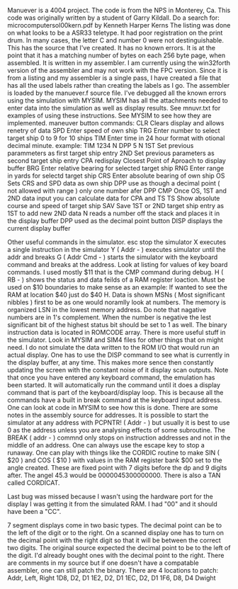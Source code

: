 Manuever is a 4004 project. 
The code is from the NPS in Monterey, Ca. This code was originally written by a student of Garry Kildall. 
Do a search for:
  microcomputersol00kern.pdf  by Kenneth Harper Kerns
The listing was done on what looks to be a ASR33 teletype. It had poor registration on the print drum. 
In many cases, the letter C and number 0 were not destinguishable. This has the source that I've created. 
It has no known errors. It is at the point that it has a matching number of bytes on each 256 byte page, 
when assembled. It is written in my assembler. I am currently using the win32forth version of the assembler 
and may not work with the FPC version. Since it is from a listing and my assembler is a single pass, 
I have created a file that has all the used labels rather than creating the labels as I go. 
The assembler is loaded by the manuever.f source file. 
I've debugged all the known errors using the simulation with MYSIM.
MYSIM has all the attachments needed to enter data into the simulation as well as display results.
See mnuvr.txt for examples of using these instructions. See MYSIM to see how they are implemented.
maneuver button commands:
CLR  Clears display and allows renetry of data
SPD  Enter speed of own ship
TRG  Enter number to select target ship 0 to 9 for 10 ships
TIM  Enter time in 24 hour format  with otional decimal minute. example: TIM 1234 N DPP 5 N
1ST  Set previous parammeters as first target ship entry
2ND  Set previous parameters as second target ship entry
CPA  redisplay Closest Point of Aproach to display buffer
BRG  Enter relative bearing for selected target ship
RNG  Enter range in yards for selectd target ship
CRS  Enter absolute bearing of own ship
OS   Sets CRS and SPD data as own ship
DPP  use as though a decimal point ( not allowed with range ) only one number afer DPP
CMP  Once OS, 1ST and 2ND data input you can calculate data for CPA and TS
TS   Show absolute course and speed of target ship
SAV  Save 1ST or 2ND target ship entry as 1ST to add new 2ND data
N    reads a number off the stack and places it in the display buffer
DPP  used as the decimal point button
DISP displays the current display buffer

Other useful commands in the simulator.
 esc stop the simulator
 X executes a single instruction in the simulator
 Y ( Addr - ) executes simulator until the addr and breaks
 G ( Addr Cmd - ) starts the simulator with the keyboard command and breaks at the address. Look at listing for values of key
      board commands. I used mostly $11 that is the CMP command during debug.
 H ( RB - ) shows the status and data feilds of a RAM register loaction. Must be used on $10 boundaries to make sense as an 
            example:
            If wanted to see the RAM at location $40 just do $40 H. Data is shown MSNs ( Most significant nibbles ) first to
            be as one would noramlly look at numbers. The memory is organized LSN in the lowest memory address.
            Do note that nagative numbers are in 1's complement. When the number is negative the lest significant bit of
            the highest status bit should be set to 1 as well. 
 The binary instruction data is located in ROMCODE array.
 There is more useful stuff in the simulator. Look in MYSIM and SIM4 files for other things that on might need. I do not
 simulate the data written to the ROM I/O that would run an actual display. One has to use the DISP command to see what is
 currently in the display buffer, at any time. This makes more sence then constantly updating the screen with the constant
 noise of it display scan outputs.
Note that once you have entered any keyboard command, the emulation has been started. It will automatically run the command
until it does a display command that is part of the keyboard/display loop. This is because all the commands have a built in
break command at the keyboard input address. One can look at code in MYSIM to see how this is done. There are some notes
in the assembly source for addresses. It is possible to start the simulator at any address with PCPNTR! ( Addr - ) but
usually it is best to use 0 as the address unless you are analysing effects of some subroutine. The BREAK ( addr - ) commnd
only stops on instruction addresses and not in the middle of an address. One can always use the escape key to stop a runaway.
One can play with things like the CORDIC routine to make SIN ( $20 ) and COS ( $10 ) with values in the RAM register 
bank $00 set to the angle created. These are fixed point with 7 digits before the dp and 9 digits after. The angel 45.3 would
be 0000045300000000. There is also a TAN called CORDICAT.

Last bug was missed because I wasn't using the hardware port for the display I was getting it from the simulated RAM.
I had "00" and it should have been a "CC".

7 segment displays come in two basic types. The decimal point can be to the left of the digit or to the right. On a scanned
display one has to turn on the decimal point with the right digit so that it will be between the correct two digits.
The original source expected the decimal point to be to the left of the digit. I'd already bought ones with the decimal
point to the right.
There are comments in my source but if one doesn't have a compatable assembler, one can still patch the binary.
There are 4 locations to patch:
Addr, Left, Right
1D8, D2, D1
1E2, D2, D1
1EC, D2, D1
1F6, D8, D4
Dwight

